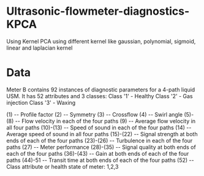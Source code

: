 # Ultrasonic-flowmeter-diagnostics-KPCA
Using Kernel PCA using different kernel like gaussian, polynomial, sigmoid, linear and laplacian kernel

# Data
Meter B contains 92 instances of diagnostic parameters for a 4-path liquid USM. It has 52 attributes and 3 classes: 
  Class '1' - Healthy 
  Class '2' - Gas injection 
  Class '3' - Waxing
  

(1) -- Profile factor 
(2) -- Symmetry 
(3) -- Crossflow 
(4) -- Swirl angle 
(5)-(8) -- Flow velocity in each of the four paths 
(9) -- Average flow velocity in all four paths 
(10)-(13) -- Speed of sound in each of the four paths 
(14) -- Average speed of sound in all four paths 
(15)-(22) -- Signal strength at both ends of each of the four paths 
(23)-(26) -- Turbulence in each of the four paths 
(27) -- Meter performance 
(28)-(35) -- Signal quality at both ends of each of the four paths 
(36)-(43) -- Gain at both ends of each of the four paths 
(44)-51 -- Transit time at both ends of each of the four paths 
(52) -- Class attribute or health state of meter: 1,2,3


